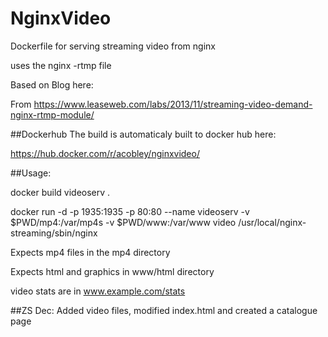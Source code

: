 # NginxVideo
Dockerfile for serving streaming video from nginx

uses the nginx -rtmp file

Based on Blog here:

From https://www.leaseweb.com/labs/2013/11/streaming-video-demand-nginx-rtmp-module/

##Dockerhub
The build is automaticaly built to docker hub here:

https://hub.docker.com/r/acobley/nginxvideo/


##Usage:

docker build videoserv .

docker run -d -p 1935:1935 -p 80:80 --name videoserv -v $PWD/mp4:/var/mp4s  -v $PWD/www:/var/www video /usr/local/nginx-streaming/sbin/nginx

Expects mp4 files in the mp4 directory

Expects html and graphics in www/html directory

video stats are in www.example.com/stats


##ZS Dec:  Added video files, modified index.html and created a catalogue page
